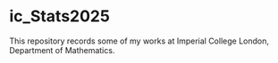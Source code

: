 # ic_Stats2025
This repository records some of my works at Imperial College London, Department of Mathematics.
 
